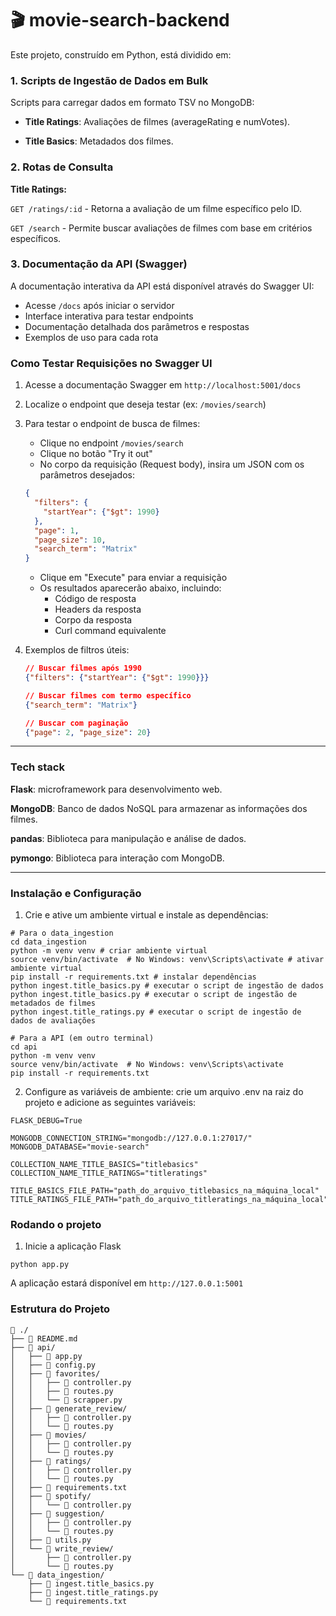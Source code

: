 # 🎬 movie-search-backend

Este projeto, construído em Python, está dividido em:

### 1. Scripts de Ingestão de Dados em Bulk
Scripts para carregar dados em formato TSV no MongoDB:

- **Title Ratings**: Avaliações de filmes (averageRating e numVotes).

- **Title Basics**: Metadados dos filmes.


### 2. Rotas de Consulta
**Title Ratings:**

`GET /ratings/:id` - Retorna a avaliação de um filme específico pelo ID.

`GET /search` - Permite buscar avaliações de filmes com base em critérios específicos.


### 3. Documentação da API (Swagger)
A documentação interativa da API está disponível através do Swagger UI:

- Acesse `/docs` após iniciar o servidor
- Interface interativa para testar endpoints
- Documentação detalhada dos parâmetros e respostas
- Exemplos de uso para cada rota


### Como Testar Requisições no Swagger UI

1. Acesse a documentação Swagger em `http://localhost:5001/docs`

2. Localize o endpoint que deseja testar (ex: `/movies/search`)

3. Para testar o endpoint de busca de filmes:
   - Clique no endpoint `/movies/search`
   - Clique no botão "Try it out"
   - No corpo da requisição (Request body), insira um JSON com os parâmetros desejados:
   ```json
   {
     "filters": {
       "startYear": {"$gt": 1990}
     },
     "page": 1,
     "page_size": 10,
     "search_term": "Matrix"
   }
   ```
   - Clique em "Execute" para enviar a requisição
   - Os resultados aparecerão abaixo, incluindo:
     - Código de resposta
     - Headers da resposta
     - Corpo da resposta
     - Curl command equivalente

4. Exemplos de filtros úteis:
   ```json
   // Buscar filmes após 1990
   {"filters": {"startYear": {"$gt": 1990}}}

   // Buscar filmes com termo específico
   {"search_term": "Matrix"}

   // Buscar com paginação
   {"page": 2, "page_size": 20}
   ```


---


### Tech stack
**Flask**: microframework para desenvolvimento web.

**MongoDB**: Banco de dados NoSQL para armazenar as informações dos filmes.

**pandas**: Biblioteca para manipulação e análise de dados.

**pymongo**: Biblioteca para interação com MongoDB.


---


### Instalação e Configuração


1. Crie e ative um ambiente virtual e instale as dependências:
```
# Para o data_ingestion
cd data_ingestion
python -m venv venv # criar ambiente virtual
source venv/bin/activate  # No Windows: venv\Scripts\activate # ativar ambiente virtual
pip install -r requirements.txt # instalar dependências
python ingest.title_basics.py # executar o script de ingestão de dados
python ingest.title_basics.py # executar o script de ingestão de metadados de filmes
python ingest.title_ratings.py # executar o script de ingestão de dados de avaliações

# Para a API (em outro terminal)
cd api
python -m venv venv
source venv/bin/activate  # No Windows: venv\Scripts\activate
pip install -r requirements.txt
```


2. Configure as variáveis de ambiente: crie um arquivo .env na raiz do projeto e adicione as seguintes variáveis:

```
FLASK_DEBUG=True

MONGODB_CONNECTION_STRING="mongodb://127.0.0.1:27017/"
MONGODB_DATABASE="movie-search"

COLLECTION_NAME_TITLE_BASICS="titlebasics"
COLLECTION_NAME_TITLE_RATINGS="titleratings"

TITLE_BASICS_FILE_PATH="path_do_arquivo_titlebasics_na_máquina_local"
TITLE_RATINGS_FILE_PATH="path_do_arquivo_titleratings_na_máquina_local"

```

### Rodando o projeto

1. Inicie a aplicação Flask

```
python app.py
```

A aplicação estará disponível em `http://127.0.0.1:5001`


### Estrutura do Projeto

```
📁 ./
├── 📄 README.md
├── 📁 api/
│   ├── 📄 app.py
│   ├── 📄 config.py
│   ├── 📁 favorites/
│   │   ├── 📄 controller.py
│   │   ├── 📄 routes.py
│   │   └── 📄 scrapper.py
│   ├── 📁 generate_review/
│   │   ├── 📄 controller.py
│   │   └── 📄 routes.py
│   ├── 📁 movies/
│   │   ├── 📄 controller.py
│   │   └── 📄 routes.py
│   ├── 📁 ratings/
│   │   ├── 📄 controller.py
│   │   └── 📄 routes.py
│   ├── 📄 requirements.txt
│   ├── 📁 spotify/
│   │   └── 📄 controller.py
│   ├── 📁 suggestion/
│   │   ├── 📄 controller.py
│   │   └── 📄 routes.py
│   ├── 📄 utils.py
│   └── 📁 write_review/
│       ├── 📄 controller.py
│       └── 📄 routes.py
└── 📁 data_ingestion/
    ├── 📄 ingest.title_basics.py
    ├── 📄 ingest.title_ratings.py
    └── 📄 requirements.txt

```